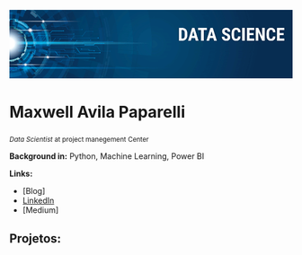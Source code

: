 <p align="center">
  <img src="banner.png" >
</p>

# Maxwell Avila Paparelli
<sub>*Data Scientist* at project manegement Center</sub>

**Background in:** Python, Machine Learning, Power BI

**Links:**
* [Blog]
* [LinkedIn]("linkedin.com/in/maxwell-avila-paparelli-69201b135")
* [Medium]


## Projetos:
